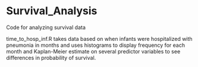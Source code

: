 # Survival_Analysis
Code for analyzing survival data

time_to_hosp_inf.R takes data based on when infants were hospitalized with pneumonia in months and uses histograms to display frequency for each month and Kaplan-Meier estimate on several predictor variables to see differences in probability of survival.
